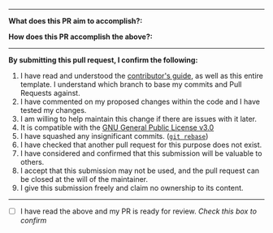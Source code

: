 <!--
Thank you for contributing to the XMOJ-Script Community!

Please read the contributor's guide:
https://github.com/XMOJ-Script-dev/XMOJ-Script/blob/dev/CONTRIBUTING.md

Notes:
- Base your PR on the developmental branch (`dev`).
- Provide clear repro & test steps.
- Use "Closes #123" to auto-link issues.
-->
---
<!-- If you need to add release notes, put them here.-->
<!-- release-notes
No release notes were provided for this release.
-->

**What does this PR aim to accomplish?:**

<!--- Replace this with a detailed description, screenshots (if necessary), as well as links to any relevant GitHub issues -->

**How does this PR accomplish the above?:**

<!--- Replace this with a detailed description (such as a changelog) and screenshots (if necessary) of the implemented fix -->

---
**By submitting this pull request, I confirm the following:**

1. I have read and understood the [contributor's guide](https://github.com/XMOJ-Script-dev/XMOJ-Script/blob/dev/CONTRIBUTING.md), as well as this entire template. I understand which branch to base my commits and Pull Requests against.
2. I have commented on my proposed changes within the code and I have tested my changes.
3. I am willing to help maintain this change if there are issues with it later.
4. It is compatible with the [GNU General Public License v3.0](https://github.com/XMOJ-Script-dev/XMOJ-Script/blob/dev/LICENSE)
5. I have squashed any insignificant commits. ([`git rebase`](http://gitready.com/advanced/2009/02/10/squashing-commits-with-rebase.html))
6. I have checked that another pull request for this purpose does not exist.
7. I have considered and confirmed that this submission will be valuable to others.
8. I accept that this submission may not be used, and the pull request can be closed at the will of the maintainer.
9. I give this submission freely and claim no ownership to its content.

---
- [ ] I have read the above and my PR is ready for review. *Check this box to confirm*
